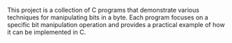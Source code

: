 This project is a collection of C programs that demonstrate various techniques for manipulating bits in a byte. Each program focuses on a specific bit manipulation operation and provides a practical example of how it can be implemented in C.
